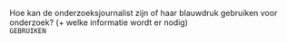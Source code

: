Hoe kan de onderzoeksjournalist zijn of haar blauwdruk gebruiken voor onderzoek? (+ welke informatie wordt er nodig)
<br>`GEBRUIKEN`